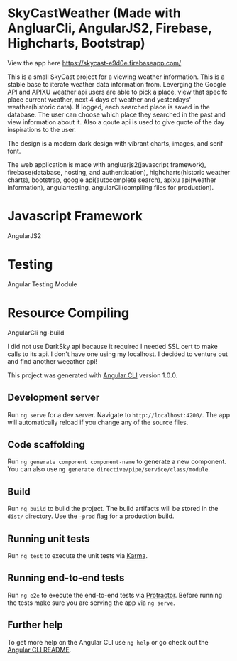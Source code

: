 # SkyCastWeather (Made with AngluarCli, AngularJS2, Firebase, Highcharts, Bootstrap)
View the app here https://skycast-e9d0e.firebaseapp.com/


This is a small SkyCast project for a viewing weather information. This is a stable base to iterate weather data information from. Leverging the Google API and APIXU weather api users are able to pick a place, view that specifc place current weather, next 4 days of weather and yesterdays' weather(historic data). If logged, each searched place is saved in the database. The user can choose which place they searched in the past and view information about it. Also a qoute api is used to give quote of the day inspirations to the user. 

The design is a modern dark design with vibrant charts, images, and serif font.

The web application is made with angluarjs2(javascript framework), firebase(database, hosting, and authentication), highcharts(historic
weather charts), bootstrap, google api(autocomplete search), apixu api(weather information), angulartesting, angularCli(compiling files for production).

# Javascript Framework
AngularJS2

# Testing
Angular Testing Module

# Resource Compiling
AngularCli ng-build


I did not use DarkSky api because it required I needed SSL cert to make calls to its api. I don't have one using my localhost. I decided to venture out and find another weeather api!










This project was generated with [Angular CLI](https://github.com/angular/angular-cli) version 1.0.0.

## Development server

Run `ng serve` for a dev server. Navigate to `http://localhost:4200/`. The app will automatically reload if you change any of the source files.

## Code scaffolding

Run `ng generate component component-name` to generate a new component. You can also use `ng generate directive/pipe/service/class/module`.

## Build

Run `ng build` to build the project. The build artifacts will be stored in the `dist/` directory. Use the `-prod` flag for a production build.

## Running unit tests

Run `ng test` to execute the unit tests via [Karma](https://karma-runner.github.io).

## Running end-to-end tests

Run `ng e2e` to execute the end-to-end tests via [Protractor](http://www.protractortest.org/).
Before running the tests make sure you are serving the app via `ng serve`.

## Further help

To get more help on the Angular CLI use `ng help` or go check out the [Angular CLI README](https://github.com/angular/angular-cli/blob/master/README.md).
